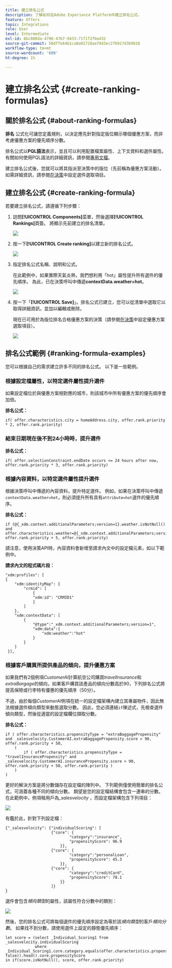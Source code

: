 ```yaml
---
title: 建立排名公式
description: 了解如何在Adobe Experience Platform中建立排名公式。
feature: Offers
topic: Integrations
role: User
level: Intermediate
exl-id: 8bc808da-4796-4767-9433-71f1f2f0a432
source-git-commit: 58dffe64b1ca8a81728ae7043ec276917d3b9616
workflow-type: tm+mt
source-wordcount: '609'
ht-degree: 1%

---
```


# 建立排名公式 {#create-ranking-formulas}

## 關於排名公式 {#about-ranking-formulas}

**排名** 公式化可讓您定義規則，以決定應先針對指定版位顯示哪個優惠方案，而非考慮優惠方案的優先順序分數。

排名公式以&#x200B;**PQL語法**&#x200B;表示，並且可以利用配置檔案屬性、上下文資料和選件屬性。 有關如何使用PQL語法的詳細資訊，請參閱[專用文檔](https://experienceleague.adobe.com/docs/experience-platform/segmentation/pql/overview.html)。

建立排名公式後，您就可以將其指派至決策中的版位（先前稱為優惠方案活動）。 如需詳細資訊，請參閱[在決策](../offer-activities/configure-offer-selection.md)中設定選件選取項目。

## 建立排名公式 {#create-ranking-formula}

若要建立排名公式，請遵循下列步驟：

1. 訪問&#x200B;**[!UICONTROL Components]**&#x200B;菜單，然後選擇&#x200B;**[!UICONTROL Rankings]**&#x200B;頁簽。 將顯示先前建立的排名清單。

   ![](../../assets/rankings-list.png)

1. 按一下&#x200B;**[!UICONTROL Create ranking]**&#x200B;以建立新的排名公式。

   ![](../../assets/ranking-create-formula.png)

1. 指定排名公式名稱、說明和公式。

   在此範例中，如果實際天氣炎熱，我們想利用「hot」屬性提升所有選件的優先順序。 為此，已在決策呼叫中傳遞&#x200B;**contextData.weather=hot**。

   ![](../../assets/ranking-syntax.png)

1. 按一下「**[!UICONTROL Save]**」。排名公式已建立，您可以從清單中選取它以取得詳細資訊，並加以編輯或刪除。

   現在已可用於為版位排名合格優惠方案的決策（請參閱[在決策](../offer-activities/configure-offer-selection.md)中設定優惠方案選取項目）。

   ![](../../assets/ranking-formula-created.png)

## 排名公式範例 {#ranking-formula-examples}

您可以根據自己的需求建立許多不同的排名公式。 以下是一些範例。

<!--
Boost by offer ID

Boost the priority of an offer with the offer ID *xcore:personalized-offer:13d213cd4cb328ec* by 5.

**Ranking formula:**

```
if( offer._id = "xcore:personalized-offer:13d213cd4cb328ec", offer.rank.priority + 5, offer.rank.priority)
```

Change the offer priority based on a certain profile attribute

Set the offer priority to 30 for offer *xcore:personalized-offer:13d213cd4cb328ec* if the user lives in the city of Bondi.

**Ranking formula:**

```
if( offer._id = "xcore:personalized-offer:13d213cd4cb328ec" and homeAddress.city.equals("Bondi", false), 30, offer.rank.priority)
```

Boost multiple offers by offer ID based on the presence of a profile's segment membership

Boost the priority of offers based on whether the user is a member of a priority segment, which is configured as an attribute in the offer.

**Ranking formula:**

```
if( segmentMembership.get("ups").get(offer.characteristics.prioritySegmentId).status in (["realized","existing"]), offer.rank.priority + 10, offer.rank.priority)
```
-->

### 根據設定檔屬性，以特定選件屬性提升選件

如果設定檔位於與優惠方案相對應的城市，則該城市中所有優惠方案的優先順序會加倍。

**排名公式：**

```
if( offer.characteristics.city = homeAddress.city, offer.rank.priority * 2, offer.rank.priority)
```

### 結束日期現在後不到24小時時，提升選件

**排名公式：**

```
if( offer.selectionConstraint.endDate occurs <= 24 hours after now, offer.rank.priority * 3, offer.rank.priority)
```

### 根據內容資料，以特定選件屬性提升選件

根據決策呼叫中傳遞的內容資料，提升特定選件。 例如，如果在決策呼叫中傳遞`contextData.weather=hot`，則必須提升所有具有`attribute=hot`選件的優先順序。

**排名公式：**

```
if (@{_xdm.context.additionalParameters;version=1}.weather.isNotNull()
and offer.characteristics.weather=@{_xdm.context.additionalParameters;version=1}.weather, offer.rank.priority + 5, offer.rank.priority)
```

請注意，使用決策API時，內容資料會新增至請求內文中的設定檔元素，如以下範例中。

**請求內文的程式碼片段：**

```
"xdm:profiles": [
{
    "xdm:identityMap": {
        "crmid": [
            {
            "xdm:id": "CRMID1"
            }
        ]
    },
    "xdm:contextData": [
        {
            "@type":"_xdm.context.additionalParameters;version=1",
            "xdm:data":{
                "xdm:weather":"hot"
            }
        }
    ]
 }],
```

### 根據客戶購買所提供產品的傾向，提升優惠方案

如果我們有2個例項&#x200B;*CustomerAI*&#x200B;計算航空公司購買&#x200B;*travelInsurance*&#x200B;和&#x200B;*extraBargage*&#x200B;的傾向，如果客戶購買該產品的傾向分數高於90，下列排名公式將提高保險或行李特有優惠的優先順序（50分）。

不過，由於每個&#x200B;*CustomerAI*&#x200B;例項在統一的設定檔架構內建立其專屬物件，因此無法根據選件傾向類型來動態選取分數。 因此，您必須連結`if`陳述式，先檢查選件傾向類型，然後從適當的設定檔欄位擷取分數。

**排名公式：**

```
if ( offer.characteristics.propensityType = "extraBaggagePropensity" and _salesvelocity.CustomerAI.extraBaggagePropensity.score > 90, offer.rank.priority + 50,
    (
        if ( offer.characteristics.propensityType = "travelInsurancePropensity" and _salesvelocity.CustomerAI.insurancePropensity.score > 90, offer.rank.priority + 50, offer.rank.priority )
    )
)
```

更好的解決方案是將分數儲存在設定檔的陣列中。 下列範例僅使用簡單的排名公式，可涵蓋各種不同的傾向分數。 期望是您的設定檔結構會包含一連串的分數。 在此範例中，例項租用戶為&#x200B;*_salesvelocity* ，而設定檔架構包含下列項目：

![](../../assets/ranking-example-schema.png)

有鑑於此，針對下列設定檔：

```
{"_salesvelocity": {"individualScoring": [
                    {"core": {
                            "category":"insurance",
                            "propensityScore": 96.9
                        }},
                    {"core": {
                            "category":"personalLoan",
                            "propensityScore": 45.3
                        }},
                    {"core": {
                            "category":"creditCard",
                            "propensityScore": 78.1
                        }}
                    ]}
}
```

選件會包含&#x200B;*傾向類型*&#x200B;的屬性，該屬性符合分數中的類別：

![](../../assets/ranking-example-propensityType.png)

然後，您的排名公式可將每個選件的優先順序設定為等於該&#x200B;*傾向類型*&#x200B;的客戶&#x200B;*傾向分數*。 如果找不到分數，請使用選件上設定的靜態優先順序：

```
let score = (select _Individual_Scoring1 from _salesvelocity.individualScoring
             where _Individual_Scoring1.core.category.equals(offer.characteristics.propensityType, false)).head().core.propensityScore
in if(score.isNotNull(), score, offer.rank.priority)
```
